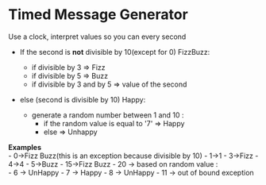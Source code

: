 # Timed Message Generator

Use a clock, interpret values so you can every second 

   - If the second is **not** divisible by 10(except for 0)
       FizzBuzz:
       - if divisible by 3 => Fizz
       - if divisible by 5 => Buzz
       - if divisible by 3 and by 5 => value of the second

   - else (second is divisible by 10)
       Happy:
       - generate a random number between 1 and 10 :
         - if the random value is equal to '7' => Happy 
         - else => Unhappy
   
  **Examples**<br>
       - 0->Fizz Buzz(this is an exception because divisible by 10)
       - 1->1
       - 3->Fizz
       - 4->4
       - 5->Buzz
       - 15->Fizz Buzz
       - 20 ->
            based on random value :<br>
             - 6 -> UnHappy
             - 7 -> Happy
             - 8 -> UnHappy
             - 11 -> out of bound exception

